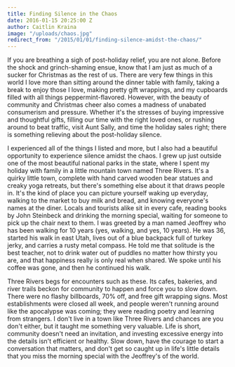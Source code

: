 ```yaml
---
title: Finding Silence in the Chaos
date: 2016-01-15 20:25:00 Z
author: Caitlin Kraina
image: "/uploads/chaos.jpg"
redirect_from: "/2015/01/01/finding-silence-amidst-the-chaos/"
---
```


If you are breathing a sigh of post-holiday relief, you are not alone. Before the shock and grinch-shaming ensue, know that I am just as much of a sucker for Christmas as the rest of us. There are very few things in this world I love more than sitting around the dinner table with family, taking a break to enjoy those I love, making pretty gift wrappings, and my cupboards filled with all things peppermint-flavored. However, with the beauty of community and Christmas cheer also comes a madness of unabated consumerism and pressure. Whether it's the stresses of buying impressive and thoughtful gifts, filling our time with the right loved ones, or rushing around to beat traffic, visit Aunt Sally, and time the holiday sales right; there is something relieving about the post-holiday silence.

<!-- more -->

I experienced all of the things I listed and more, but I also had a beautiful opportunity to experience silence amidst the chaos. I grew up just outside one of the most beautiful national parks in the state, where I spent my holiday with family in a little mountain town named Three Rivers. It's a quirky little town, complete with hand carved wooden bear statues and creaky yoga retreats, but there's something else about it that draws people in. It's the kind of place you can picture yourself waking up everyday, walking to the market to buy milk and bread, and knowing everyone's names at the diner. Locals and tourists alike sit in every cafe, reading books by John Steinbeck and drinking the morning special, waiting for someone to pick up the chair next to them. I was greeted by a man named Jeoffrey who has been walking for 10 years (yes, walking, and yes, 10 years). He was 36, started his walk in east Utah, lives out of a blue backpack full of turkey jerky, and carries a rusty metal compass. He told me that solitude is the best teacher, not to drink water out of puddles no matter how thirsty you are, and that happiness really is only real when shared. We spoke until his coffee was gone, and then he continued his walk.

Three Rivers begs for encounters such as these. Its cafes, bakeries, and river trails beckon for community to happen and force you to slow down. There were no flashy billboards, 70% off, and free gift wrapping signs. Most establishments were closed all week, and people weren't running around like the apocalypse was coming; they were reading poetry and learning from strangers. I don't live in a town like Three Rivers and chances are you don't either, but it taught me something very valuable. Life is short, community doesn't need an invitation, and investing excessive energy into the details isn't efficient or healthy. Slow down, have the courage to start a conversation that matters, and don't get so caught up in life's little details that you miss the morning special with the Jeoffrey's of the world.